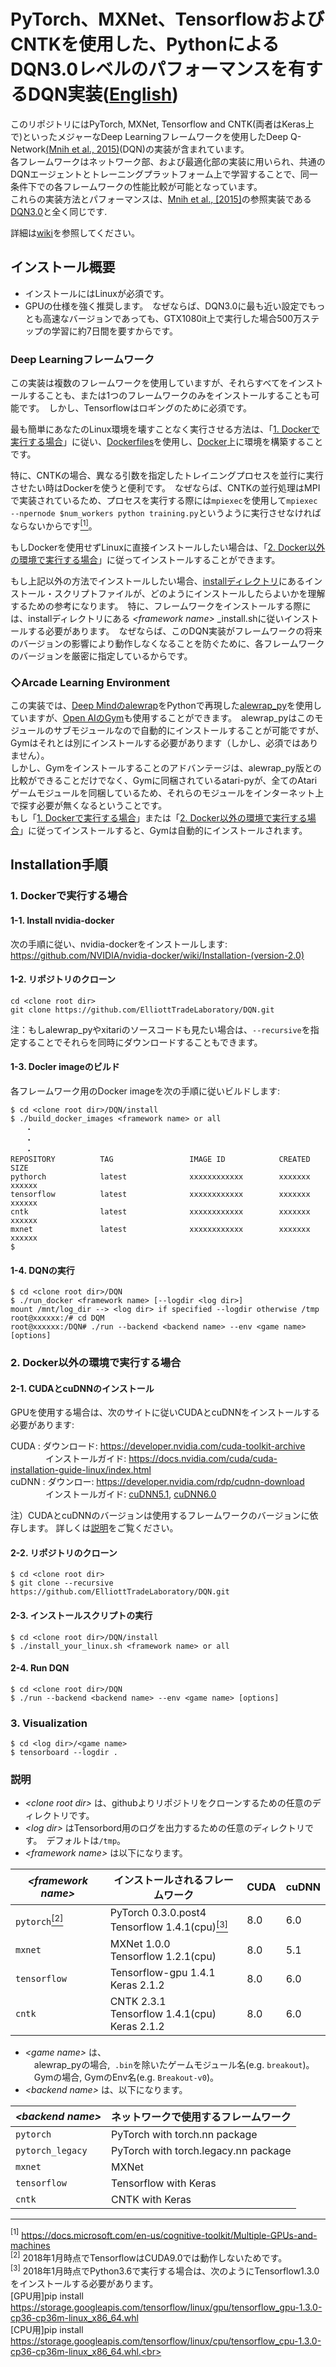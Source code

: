 # PyTorch、MXNet、TensorflowおよびCNTKを使用した、PythonによるDQN3.0レベルのパフォーマンスを有するDQN実装([English](README.md))

このリポジトリにはPyTorch, MXNet, Tensorflow and CNTK(両者はKeras上で)といったメジャーなDeep Learningフレームワークを使用したDeep Q-Network[(Mnih et al., 2015)](https://storage.googleapis.com/deepmind-media/dqn/DQNNaturePaper.pdf)(DQN)の実装が含まれています。<br>
各フレームワークはネットワーク部、および最適化部の実装に用いられ、共通のDQNエージェントとトレーニングプラットフォーム上で学習することで、同一条件下での各フレームワークの性能比較が可能となっています。<br>
これらの実装方法とパフォーマンスは、[Mnih et al., [2015]](https://storage.googleapis.com/deepmind-media/dqn/DQNNaturePaper.pdf)の参照実装である[DQN3.0](https://github.com/deepmind/dqn)と全く同じです.

詳細は[wiki](https://github.com/ElliottTradeLaboratory/DQN/wiki/ホーム)を参照してください。

## インストール概要

* インストールにはLinuxが必須です。
* GPUの仕様を強く推奨します。　なぜならば、DQN3.0に最も近い設定でもっとも高速なバージョンであっても、GTX1080it上で実行した場合500万ステップの学習に約7日間を要すからです。

### Deep Learningフレームワーク

この実装は複数のフレームワークを使用していますが、それらすべてをインストールすることも、または1つのフレームワークのみをインストールすることも可能です。　しかし、Tensorflowはロギングのために必須です。

最も簡単にあなたのLinux環境を壊すことなく実行させる方法は、「[1. Dockerで実行する場合](#1-dockerで実行する場合)」に従い、[Dockerfiles](https://github.com/ElliottTradeLaboratory/DQN/tree/master/install)を使用し、[Docker](https://www.docker.com/)上に環境を構築することです。

特に、CNTKの場合、異なる引数を指定したトレイニングプロセスを並行に実行させたい時はDockerを使うと便利です。　なぜならば、CNTKの並行処理はMPIで実装されているため、プロセスを実行する際には`mpiexec`を使用して`mpiexec --npernode $num_workers python training.py`というように実行させなければならないからです[<sup>[1]</sip>](#cntk_mpi)。

もしDockerを使用せずLinuxに直接インストールしたい場合は、「[2. Docker以外の環境で実行する場合](#2-docker以外の環境で実行する場合)」に従ってインストールすることができます。

もし上記以外の方法でインストールしたい場合、[installディレクトリ](https://github.com/ElliottTradeLaboratory/DQN/tree/master/install)にあるインストール・スクリプトファイルが、どのようにインストールしたらよいかを理解するための参考になります。　特に、フレームワークをインストールする際には、installディレクトリにある _\<framework name\>_ _install.shに従いインストールする必要があります。　なぜならば、このDQN実装がフレームワークの将来のバージョンの影響により動作しなくなることを防ぐために、各フレームワークのバージョンを厳密に指定しているからです。

### ◇Arcade Learning Environment

この実装では、[Deep Mindのalewrap](https://github.com/deepmind/alewrap)をPythonで再現した[alewrap_py](https://github.com/ElliottTradeLaboratory/alewrap_py)を使用していますが、[Open AIのGym](https://github.com/openai/gym)も使用することができます。　alewrap_pyはこのモジュールのサブモジュールなので自動的にインストールすることが可能ですが、Gymはそれとは別にインストールする必要があります（しかし、必須ではありません）。<br>
しかし、Gymをインストールすることのアドバンテージは、alewrap_py版との比較ができることだけでなく、Gymに同梱されているatari-pyが、全てのAtariゲームモジュールを同梱しているため、それらのモジュールをインターネット上で探す必要が無くなるということです。<br>
もし「[1. Dockerで実行する場合](#1-dockerで実行する場合)」または「[2. Docker以外の環境で実行する場合](#2-docker以外の環境で実行する場合)」に従ってインストールすると、Gymは自動的にインストールされます。

## Installation手順

### 1. Dockerで実行する場合

#### 1-1. Install nvidia-docker

次の手順に従い、nvidia-dockerをインストールします:
https://github.com/NVIDIA/nvidia-docker/wiki/Installation-(version-2.0)

#### 1-2. リポジトリのクローン

```
cd <clone root dir>
git clone https://github.com/ElliottTradeLaboratory/DQN.git
```

注：もしalewrap_pyやxitariのソースコードも見たい場合は、`--recursive`を指定することでそれらを同時にダウンロードすることもできます。


#### 1-3. Docler imageのビルド

各フレームワーク用のDocker imageを次の手順に従いビルドします:
```
$ cd <clone root dir>/DQN/install
$ ./build_docker_images <framework name> or all
　　・
　　・
　　・
REPOSITORY          TAG                 IMAGE ID            CREATED             SIZE
pythorch            latest              xxxxxxxxxxxx        xxxxxxx             xxxxxx
tensorflow          latest              xxxxxxxxxxxx        xxxxxxx             xxxxxx
cntk                latest              xxxxxxxxxxxx        xxxxxxx             xxxxxx
mxnet               latest              xxxxxxxxxxxx        xxxxxxx             xxxxxx
$
```

#### 1-4. DQNの実行

```
$ cd <clone root dir>/DQN
$ ./run_docker <framework name> [--logdir <log dir>]
mount /mnt/log_dir --> <log dir> if specified --logdir otherwise /tmp 
root@xxxxxx:/# cd DQM
root@xxxxxx:/DQN# ./run --backend <backend name> --env <game name> [options]
```

### 2. Docker以外の環境で実行する場合

#### 2-1. CUDAとcuDNNのインストール

GPUを使用する場合は、次のサイトに従いCUDAとcuDNNをインストールする必要があります:

CUDA  : ダウンロード: https://developer.nvidia.com/cuda-toolkit-archive<br>
　　　　インストールガイド: https://docs.nvidia.com/cuda/cuda-installation-guide-linux/index.html<br>
cuDNN : ダウンロー: https://developer.nvidia.com/rdp/cudnn-download<br>
　　　　インストールガイド: [cuDNN5.1](http://developer2.download.nvidia.com/compute/machine-learning/cudnn/secure/v5.1/prod/doc/cudnn_install.txt?4Y7u0FqHrotFcmVuCKOpM2anE-n8iMSBbn9WCrSMFTUFQzXCSGfEIkdPvFi0yoyTYBTKJzIiKiVwvgSYDqnfDzpew8WT1PdIAnXOeStXoMX2meBxzvBWZmNaVc3dt5u8Cv96mWCoTVp87ppWFM22UG1vqwAgwu4pR-W7m7fuHGOfIMYr), [cuDNN6.0](http://developer2.download.nvidia.com/compute/machine-learning/cudnn/secure/v6/prod/Doc/cudnn_install-2.txt?5e1fCcgO0eYlHY7zwZH-LBiJJBZRX4pF_wv1Gf3hq1lpsF6Q0pvkc0BkdZKVwfxaT-m8iAjLn0ZV6NRh_-jGp8GCMDnmUmCHtxQ82UQnwQVlrzZebTFGRm5q90Ic8S7UC2SMG0Z-NXlwLQfqOpr7l6YErWhJB1Ai2dc4ggsXjPFAtEx_)

注）CUDAとcuDNNのバージョンは使用するフレームワークのバージョンに依存します。 詳しくは[説明](#説明)をご覧ください。

#### 2-2. リポジトリのクローン

```
$ cd <clone root dir>
$ git clone --recursive https://github.com/ElliottTradeLaboratory/DQN.git
```

#### 2-3. インストールスクリプトの実行

```
$ cd <clone root dir>/DQN/install
$ ./install_your_linux.sh <framework name> or all
```
#### 2-4. Run DQN

```
$ cd <clone root dir>/DQN
$ ./run --backend <backend name> --env <game name> [options]
```


### 3. Visualization
```
$ cd <log dir>/<game name>
$ tensorboard --logdir .
```

### 説明
* _\<clone root dir\>_ は、githubよりリポジトリをクローンするための任意のディレクトリです。<br>
* _\<log dir\>_ はTensorbord用のログを出力するための任意のディレクトリです。　デフォルトは`/tmp`。<br>
* _\<framework name\>_ は以下になります。

_\<framework name\>_ | インストールされるフレームワーク| CUDA | cuDNN
---------------|-----|-----|-----
`pytorch`[<sup>[2]</sup>](#pytorch_cuda) | PyTorch 0.3.0.post4<br> Tensorflow 1.4.1(cpu)[<sup>[3]</sup>](#tensorflow) | 8.0 | 6.0 
`mxnet` | MXNet 1.0.0<br> Tensorflow 1.2.1(cpu) | 8.0 | 5.1
`tensorflow` | Tensorflow-gpu 1.4.1<br>Keras 2.1.2 | 8.0 | 6.0
`cntk` | CNTK 2.3.1<br> Tensorflow 1.4.1(cpu)<br>Keras 2.1.2 | 8.0 | 6.0

* _\<game name\>_ は、<br>
　alewrap_pyの場合,  `.bin`を除いたゲームモジュール名(e.g. `breakout`)。<br>
　Gymの場合, GymのEnv名(e.g. `Breakout-v0`)。<br>
* _\<backend name\>_ は、以下になります。

_\<backend name\>_ | ネットワークで使用するフレームワーク
---------------|----------
`pytorch` | PyTorch with torch.nn package
`pytorch_legacy` | PyTorch with torch.legacy.nn package
`mxnet` | MXNet
`tensorflow` | Tensorflow with Keras
`cntk` | CNTK with Keras



***
<a name="cntk_mpi"><sup>[1]</sup></a> https://docs.microsoft.com/en-us/cognitive-toolkit/Multiple-GPUs-and-machines<br>
<a name="pytorch_cuda"><sup>[2]</sup></a> 2018年1月時点でTensorflowはCUDA9.0では動作しないためです。<br>
<a name="tensorflow"><sup>[3]</sup></a> 2018年1月時点でPython3.6で実行する場合は、次のようにTensorflow1.3.0をインストールする必要があります。<br>[GPU用]pip install https://storage.googleapis.com/tensorflow/linux/gpu/tensorflow_gpu-1.3.0-cp36-cp36m-linux_x86_64.whl<br>[CPU用]pip install https://storage.googleapis.com/tensorflow/linux/cpu/tensorflow_cpu-1.3.0-cp36-cp36m-linux_x86_64.whl.<br>
